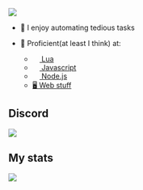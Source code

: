 <a href=""><img src="https://cdn.discordapp.com/attachments/1103456230627876874/1103461475504361584/AboutMe.png"></a>

- 🤖 I enjoy automating tedious tasks

- 📜 Proficient(at least I think) at:

  - <a href="https://www.lua.org/docs.html"><img src="https://upload.wikimedia.org/wikipedia/commons/c/cf/Lua-Logo.svg" width=14> Lua </a>
  - <a href="https://developer.mozilla.org/en-US/docs/Web/JavaScript"><img src="https://upload.wikimedia.org/wikipedia/commons/6/6a/JavaScript-logo.png" width=14> Javascript</a>
  - <a href="https://nodejs.org"><img src="https://nodejs.org/static/images/favicons/favicon.png" width=14> Node.js</a>
  - <a href="https://developer.mozilla.org/en-US/">🖥️ Web stuff<a>


## Discord

<a href="https://discord.com/users/334106948595089408" target="_blank"><img src="https://cdn.discordapp.com/attachments/1103456230627876874/1103534057645690951/Discord.png"></a>


## My stats
<a href=""><img src="https://github-readme-stats.vercel.app/api?username=fireblast3228&show_icons=true&title_color=FF0000&theme=dark&ring_color=FF0000&icon_color=FF0000"></a>
